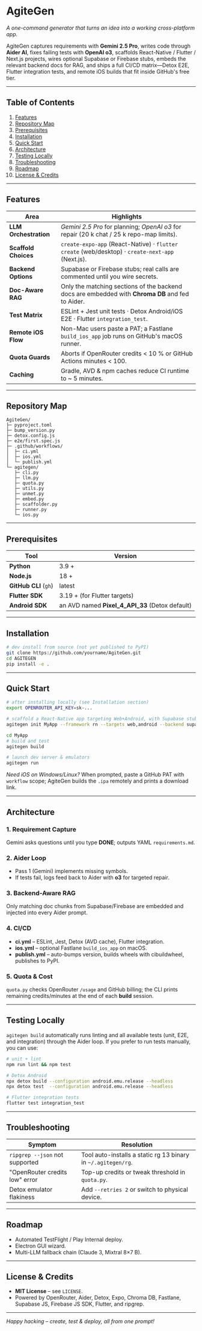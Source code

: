 # AgiteGen

*A one-command generator that turns an idea into a working cross-platform app.*

AgiteGen captures requirements with **Gemini 2.5 Pro**, writes code through **Aider AI**, fixes failing tests with **OpenAI o3**, scaffolds React-Native / Flutter / Next.js projects, wires optional Supabase or Firebase stubs, embeds the relevant backend docs for RAG, and ships a full CI/CD matrix—Detox E2E, Flutter integration tests, and remote iOS builds that fit inside GitHub's free tier.

---

## Table of Contents
1. [Features](#features)  
2. [Repository Map](#repository-map)  
3. [Prerequisites](#prerequisites)  
4. [Installation](#installation)  
5. [Quick Start](#quick-start)  
6. [Architecture](#architecture)  
7. [Testing Locally](#testing-locally)  
8. [Troubleshooting](#troubleshooting)  
9. [Roadmap](#roadmap)  
10. [License & Credits](#license--credits)

---

## Features
| Area | Highlights |
|------|------------|
| **LLM Orchestration** | *Gemini 2.5 Pro* for planning; *OpenAI o3* for repair (20 k chat / 25 k repo-map limits). |
| **Scaffold Choices** | `create-expo-app` (React-Native) · `flutter create` (web/desktop) · `create-next-app` (Next.js). |
| **Backend Options**  | Supabase or Firebase stubs; real calls are commented until you wire secrets. |
| **Doc-Aware RAG**    | Only the matching sections of the backend docs are embedded with **Chroma DB** and fed to Aider. |
| **Test Matrix**      | ESLint + Jest unit tests · Detox Android/iOS E2E · Flutter `integration_test`. |
| **Remote iOS Flow**  | Non-Mac users paste a PAT; a Fastlane `build_ios_app` job runs on GitHub's macOS runner. |
| **Quota Guards**     | Aborts if OpenRouter credits < 10 % or GitHub Actions minutes < 100. |
| **Caching**          | Gradle, AVD & npm caches reduce CI runtime to ~ 5 minutes. |

---

## Repository Map
```
AgiteGen/
├─ pyproject.toml          
├─ bump_version.py         
├─ detox.config.js         
├─ e2e/first.spec.js       
├─ .github/workflows/
│  ├─ ci.yml               
│  ├─ ios.yml              
│  └─ publish.yml          
└─ agitegen/
   ├─ cli.py
   ├─ llm.py          
   ├─ quota.py        
   ├─ utils.py      
   ├─ unmet.py        
   ├─ embed.py
   ├─ scaffolder.py 
   ├─ runner.py       
   └─ ios.py
```

---

## Prerequisites
| Tool | Version |
|------|---------|
| **Python** | 3.9 + |
| **Node.js** | 18 + |
| **GitHub CLI** (`gh`) | latest |
| **Flutter SDK** | 3.19 + (for Flutter targets) |
| **Android SDK** | an AVD named **Pixel_4_API_33** (Detox default) |

---

## Installation
```bash
# dev install from source (not yet published to PyPI)
git clone https://github.com/yourname/AgiteGen.git
cd AGITEGEN
pip install -e .
```

---

## Quick Start
```bash
# after installing locally (see Installation section)
export OPENROUTER_API_KEY=sk-...

# scaffold a React-Native app targeting Web+Android, with Supabase stubs
agitegen init MyApp --framework rn --targets web,android --backend supabase

cd MyApp
# build and test
agitegen build

# launch dev server & emulators
agitegen run
```
*Need iOS on Windows/Linux?*  When prompted, paste a GitHub PAT with `workflow` scope; AgiteGen builds the `.ipa` remotely and prints a download link.

---

## Architecture
### 1. Requirement Capture  
Gemini asks questions until you type **DONE**; outputs YAML `requirements.md`.

### 2. Aider Loop  
* Pass 1 (Gemini) implements missing symbols.  
* If tests fail, logs feed back to Aider with **o3** for targeted repair.

### 3. Backend-Aware RAG  
Only matching doc chunks from Supabase/Firebase are embedded and injected into every Aider prompt.

### 4. CI/CD  
* **ci.yml** – ESLint, Jest, Detox (AVD cache), Flutter integration.  
* **ios.yml** – optional Fastlane `build_ios_app` on macOS.  
* **publish.yml** – auto-bumps version, builds wheels with cibuildwheel, publishes to PyPI.

### 5. Quota & Cost  
`quota.py` checks OpenRouter `/usage` and GitHub billing; the CLI prints remaining credits/minutes at the end of each **build** session.

---

## Testing Locally

`agitegen build` automatically runs linting and all available tests (unit, E2E, and integration) through the Aider loop. If you prefer to run tests manually, you can use:
```bash
# unit + lint
npm run lint && npm test

# Detox Android
npx detox build --configuration android.emu.release --headless
npx detox test  --configuration android.emu.release --headless

# Flutter integration tests
flutter test integration_test
```

---

## Troubleshooting
| Symptom | Resolution |
|---------|------------|
| `ripgrep --json` not supported | Tool auto-installs a static rg 13 binary in `~/.agitegen/rg`. |
| "OpenRouter credits low" error | Top-up credits or tweak threshold in `quota.py`. |
| Detox emulator flakiness | Add `--retries 2` or switch to physical device. |

---

## Roadmap
* Automated TestFlight / Play Internal deploy.  
* Electron GUI wizard.  
* Multi-LLM fallback chain (Claude 3, Mixtral 8×7 B).

---

## License & Credits
* **MIT License** – see `LICENSE`.  
* Powered by OpenRouter, Aider, Detox, Expo, Chroma DB, Fastlane, Supabase JS, Firebase JS SDK, Flutter, and ripgrep.

---

*Happy hacking – create, test & deploy, all from one prompt!*